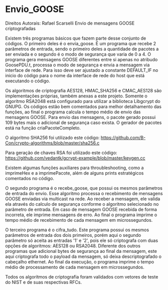 # Envio_GOOSE
Direitos Autorais: Rafael Scarselli
Envio de mensagens GOOSE criptografadas

Existem três programas básicos que fazem parte desse conjunto de códigos. O primeiro deles é o envia_goose. É um programa que recebe 2 parâmetros de entrada, sendo o primeiro deles a quantidade de pacotes a ser enviada e o segundo é o modo de segurança que varia de 0 a 4.
O programa gera mensagens GOOSE diferentes entre si apenas no atribudo GoosePDU.t, processa o modo de segurança e envia a mensagem via interface de rede. Para isso deve ser ajustado a constante DEFAULT_IF no inicio do código para o nome da interface de rede do host que está executando o código.

Os algoritmos de criptografia AES128, HMAC_SHA256 e CMAC_AES128 são implementações próprias, também anexas a este projeto. Somente o algoritmo RSA2048 está configurado para utilizar a biblioteca Libgcrypt do GNUPG. Os códigos estão bem comentados para melhor detalhamento das funções, ao final o programa calcula o tempo médio de envio das mensagens GOOSE. Para envio das mensagens, o pacote gerado possui 109 bytes mais o adicional de segurança caso exista. O gerador de pacotes está na função criaPacoteCompleto.

O algoritmo SHA256 foi utilizado este código: https://github.com/B-Con/crypto-algorithms/blob/master/sha256.c

Para geração de chaves RSA foi utilizado este código: https://github.com/vedantk/gcrypt-example/blob/master/keygen.cc

Existem algumas funções auxiliares para throubleshooting, como a imprimeHex e a imprimePacote, além de alguns prints estratégicos comentados no código.

O segundo programa é o recebe_goose, que possui os mesmos parâmetros de entrada do envio. Esse algoritmo processa o recebimento de mensagens GOOSE enviadas via multicast na rede. Ao receber a mensagem, ele valida ela através do calculo de segurança conforme o algoritmo selecionado no parâmetro de entrada. Em caso de mensagem GOOSE recebida de forma incorreta, ele imprime mensagens de erro. Ao final o programa imprime o tempo médio de recebimento de cada mensagem em microssegundos.

O terceiro programa é o cifra_tudo. Este programa possui os mesmos parâmetros de entrada dos dois primeiros, porém aqui o segundo parâmetro só aceita as entradas '1' e '2', pois ele só criptografa com duas opções de algoritmos: AES128 ou RSA2048. Diferente dos outros programas que adicional bytes de segurança ao final da mensagem, este aqui criptografa todo o payload da mensagem, só deixa descriptografado o cabeçalho ethernet. Ao final da execução, o programa imprime o tempo médio de processamento de cada mensagem em microssegundos.

Todos os algoritmos de criptografia foram validados com vetores de teste do NIST e de suas respectivas RFCs.
